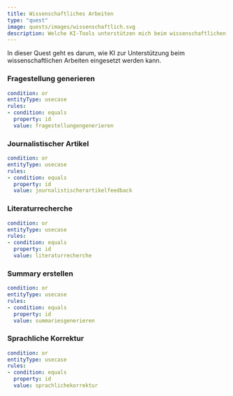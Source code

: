 ```yaml
---
title: Wissenschaftliches Arbeiten
type: "quest"
image: quests/images/wissenschaftlich.svg
description: Welche KI-Tools unterstützen mich beim wissenschaftlichen Arbeiten? 
---
```



In dieser Quest geht es darum, wie KI zur Unterstützung beim wissenschaftlichen Arbeiten eingesetzt werden kann. 

###	Fragestellung generieren
<!-- 
1.	Ein Tool nutzen mit mind. 3 verschiedenen Prompts, um Ideen zu generieren
2.	Feedback zur Fragestellung einholen (Prompt vorgeben, darf adaptiert werden)
3.	Tool: ChatGPT oder ähnliches, Elicit 
-->

```yaml
condition: or
entityType: usecase
rules:
- condition: equals
  property: id
  value: fragestellungengenerieren
```


###	Journalistischer Artikel
<!-- 
1.	Feedback einholen und optimieren
2.	Tool: ChatGPT oder ähnliches
-->

```yaml
condition: or
entityType: usecase
rules:
- condition: equals
  property: id
  value: journalistischerartikelfeedback
```


<!--

### Präsentation üben


1.	Powerpoint Speaker Coach 

```yaml
condition: or
entityType: usecase
rules:
- condition: contains
  property: id
  value: powerpoint
```
-->


### Literaturrecherche


```yaml
condition: or
entityType: usecase
rules:
- condition: equals
  property: id
  value: literaturrecherche
```


### Summary erstellen


```yaml
condition: or
entityType: usecase
rules:
- condition: equals
  property: id
  value: summariesgenerieren
```


### Sprachliche Korrektur


```yaml
condition: or
entityType: usecase
rules:
- condition: equals
  property: id
  value: sprachlichekorrektur
```




